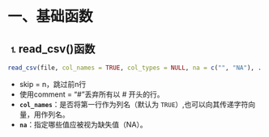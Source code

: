 # 一、基础函数

## &#9352;read_csv()函数

```R
read_csv(file, col_names = TRUE, col_types = NULL, na = c("", "NA"), ...)
```

* skip = n，跳过前n行
* 使用comment = “#”丢弃所有以 # 开头的行。
* **`col_names`**：是否将第一行作为列名（默认为 `TRUE`）,也可以向其传递字符向量，用作列名。
* **`na`**：指定哪些值应被视为缺失值（NA）。